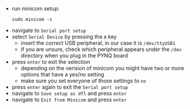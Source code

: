 - run minicom setup:
  ```console
  sudo minicom -s
  ```
- navigate to `Serial port setup`
- select `Serial Device` by pressing the `A` key
  - insert the correct USB peripheral, in our case it is `/dev/ttyUSB1`
  - if you are unsure, check which peripheral appears under the `/dev` directory when you plug in the PYNQ board
- press `enter` to exit the selection
  - depending on the verision of minicom you might have two or more options that have a yes/no setting
  - make sure you set everyone of those settings to `no`
- press `enter` again to exit the `Serial port setup`
- navigate to `Save setup as dfl` and press `enter`
- navigate to `Exit from Minicom` and press `enter`
